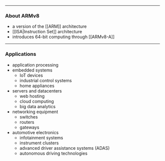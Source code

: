 
---

### About ARMv8

- a version of the [[ARM]] architecture
- [[ISA|Instruction Set]] architecture
- introduces 64-bit computing through [[ARMv8-A]]

---

### Applications

- application processing
- embedded systems
	- IoT devices
	- industrial control systems
	- home appliances
- servers and datacenters
	- web hosting
	- cloud computing
	- big data analytics
- networking equipment
	- switches
	- routers
	- gateways
- automotive electronics
	- infotainment systems
	- instrument clusters
	- advanced driver assistance systems (ADAS)
	- autonomous driving technologies